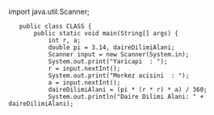 import java.util.Scanner;

       public class CLASS {
           public static void main(String[] args) {
               int r, a;
               double pi = 3.14, daireDilimiAlani;
               Scanner input = new Scanner(System.in);
               System.out.print("Yaricapi  : ");
               r = input.nextInt();
               System.out.print("Merkez acisini  : ");
               a = input.nextInt();
               daireDilimiAlani = (pi * (r * r) * a) / 360;
               System.out.println("Daire Dilimi Alani: " + daireDilimiAlani);
